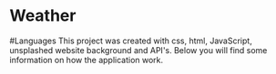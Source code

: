 # Weather
#Languages 
This project was created with css, html, JavaScript, unsplashed website background and API's.
Below you will find some information on how the application work.



